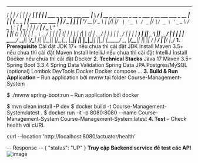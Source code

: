 
   _____                            __  __                                                   _      _____           _
  / ____|                          |  \/  |                                                 | |    / ____|         | |
 | |     ___  _   _ _ __ ___  ___  | \  / | __ _ _ __   __ _  __ _  ___ _ __ ___   ___ _ __ | |_  | (___  _   _ ___| |_ ___ _ __ ___
 | |    / _ \| | | | '__/ __|/ _ \ | |\/| |/ _` | '_ \ / _` |/ _` |/ _ \ '_ ` _ \ / _ \ '_ \| __|  \___ \| | | / __| __/ _ \ '_ ` _ \
 | |___| (_) | |_| | |  \__ \  __/ | |  | | (_| | | | | (_| | (_| |  __/ | | | | |  __/ | | | |_   ____) | |_| \__ \ ||  __/ | | | | |
  \_____\___/ \__,_|_|  |___/\___| |_|  |_|\__,_|_| |_|\__,_|\__, |\___|_| |_| |_|\___|_| |_|\__| |_____/ \__, |___/\__\___|_| |_| |_|
                                                              __/ |                                        __/ |
                                                             |___/                                        |___/
**1. Prerequisite**
Cài đặt JDK 17+ nếu chưa thì cài đặt JDK
Install Maven 3.5+ nếu chưa thì cài đặt Maven
Install IntelliJ nếu chưa thì cài đặt IntelliJ
Install Docker nếu chưa thì cài đặt Docker
**2. Technical Stacks**
Java 17
Maven 3.5+
Spring Boot 3.3.4
Spring Data Validation
Spring Data JPA
Postgres/MySQL (optional)
Lombok
DevTools
Docker
Docker compose
…
**3. Build & Run Application**
– Run application bởi mvnw tại folder Course-Management-System

$ ./mvnw spring-boot:run
– Run application bởi docker

$ mvn clean install -P dev
$ docker build -t Course-Management-System:latest .
$ docker run -it -p 8080:8080 --name Course-Management-System Course-Management-System:latest
**4. Test**
– Check health với cURL

curl --location 'http://localhost:8080/actuator/health'

-- Response --
{
    "status": "UP"
}
**Truy cập Backend service để test các API**
![image](https://github.com/user-attachments/assets/b0f33b0c-bb3d-4503-b416-665fddb56385)
